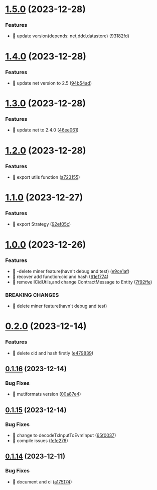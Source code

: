 

# [1.5.0](https://github.com/unipackage/filecoin/compare/v1.4.0...v1.5.0) (2023-12-28)


### Features

* 🎸 update version(depends: net,ddd,datastore) ([93182fd](https://github.com/unipackage/filecoin/commit/93182fdeb0adf0681f89b7bae0ead0015a14a084))

# [1.4.0](https://github.com/unipackage/filecoin/compare/v1.3.0...v1.4.0) (2023-12-28)


### Features

* 🎸 update net version to 2.5 ([94b54ad](https://github.com/unipackage/filecoin/commit/94b54add2b9631fe6f124e2312158986d989d24e))

# [1.3.0](https://github.com/unipackage/filecoin/compare/v1.2.0...v1.3.0) (2023-12-28)


### Features

* 🎸 update net to 2.4.0 ([46ee061](https://github.com/unipackage/filecoin/commit/46ee0611b268ce7253db0d62e099192274e57f7e))

# [1.2.0](https://github.com/unipackage/filecoin/compare/v1.1.0...v1.2.0) (2023-12-28)


### Features

* 🎸 export utils function ([a723155](https://github.com/unipackage/filecoin/commit/a723155d4dda51c3620374b26a056c4c43a33b5f))

# [1.1.0](https://github.com/unipackage/filecoin/compare/v1.0.0...v1.1.0) (2023-12-27)


### Features

* 🎸 export Strategy ([92ef05c](https://github.com/unipackage/filecoin/commit/92ef05c43710136db59240ae2239f6e103685f27))

# [1.0.0](https://github.com/unipackage/filecoin/compare/v0.2.0...v1.0.0) (2023-12-26)


### Features

* 🎸 -delete  miner feature(havn't debug and test) ([e9ce1af](https://github.com/unipackage/filecoin/commit/e9ce1afaf9414a9ba5f1adb345365b43007c1663))
* 🎸 recover add function:cid and hash ([61ef774](https://github.com/unipackage/filecoin/commit/61ef774e22f5962d9860656ffbc9a6fe2200b2ca))
* 🎸 remove ICidUtils,and change ContractMessage to Entity ([7f92ffe](https://github.com/unipackage/filecoin/commit/7f92ffe0b2091a2cebcb068e4afd3bf9cf03e53a))


### BREAKING CHANGES

* 🧨 delete  miner feature(havn't debug and test)

# [0.2.0](https://github.com/unipackage/filecoin/compare/v0.1.16...v0.2.0) (2023-12-14)


### Features

* 🎸 delete cid and hash firstly ([e479839](https://github.com/unipackage/filecoin/commit/e479839d2aef9c692cde6b6c87334917c651d615))

## [0.1.16](https://github.com/unipackage/filecoin/compare/v0.1.15...v0.1.16) (2023-12-14)


### Bug Fixes

* 🐛 mutiformats version ([00a87e4](https://github.com/unipackage/filecoin/commit/00a87e4b98724157546fe7c53d96a6527141d0f1))

## [0.1.15](https://github.com/unipackage/filecoin/compare/v0.1.14...v0.1.15) (2023-12-14)


### Bug Fixes

* 🐛 change to decodeTxInputToEvmInput ([65f0037](https://github.com/unipackage/filecoin/commit/65f003752059b963d5f17558aed472124d7239ff))
* 🐛 compile issues ([fefe276](https://github.com/unipackage/filecoin/commit/fefe276ec702d09d772971746e37d3f936910144))

## [0.1.14](https://github.com/unipackage/filecoin/compare/v0.1.9...v0.1.14) (2023-12-11)


### Bug Fixes

* 🐛 document and ci ([a175174](https://github.com/unipackage/filecoin/commit/a1751741d49217d15ad4ccb709db34046161fb91))
